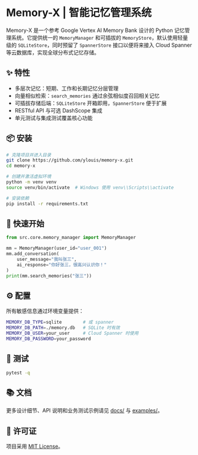 # Memory-X | 智能记忆管理系统

Memory-X 是一个参考 Google Vertex AI Memory Bank 设计的 Python 记忆管理系统。它提供统一的 `MemoryManager` 和可插拔的 `MemoryStore`，默认使用轻量级的 `SQLiteStore`，同时预留了 `SpannerStore` 接口以便将来接入 Cloud Spanner 等云数据库，实现全球分布式记忆存储。

## ✨ 特性
- 多层次记忆：短期、工作和长期记忆分层管理
- 向量相似检索：`search_memories` 通过余弦相似度召回相关记忆
- 可插拔存储后端：`SQLiteStore` 开箱即用，`SpannerStore` 便于扩展
- RESTful API 与可选 DashScope 集成
- 单元测试与集成测试覆盖核心功能

## 📦 安装
```bash
# 克隆项目并进入目录
git clone https://github.com/ylouis/memory-x.git
cd memory-x

# 创建并激活虚拟环境
python -m venv venv
source venv/bin/activate  # Windows 使用 venv\\Scripts\\activate

# 安装依赖
pip install -r requirements.txt
```

## 🚀 快速开始
```python
from src.core.memory_manager import MemoryManager

mm = MemoryManager(user_id="user_001")
mm.add_conversation(
    user_message="我叫张三",
    ai_response="你好张三，很高兴认识你！"
)
print(mm.search_memories("张三"))
```

## ⚙️ 配置
所有敏感信息通过环境变量提供：
```bash
MEMORY_DB_TYPE=sqlite        # 或 spanner
MEMORY_DB_PATH=./memory.db   # SQLite 时有效
MEMORY_DB_USER=your_user     # Cloud Spanner 时使用
MEMORY_DB_PASSWORD=your_password
```

## 🧪 测试
```bash
pytest -q
```

## 📚 文档
更多设计细节、API 说明和业务测试示例请见 [docs/](docs) 与 [examples/](examples)。

## 📄 许可证
项目采用 [MIT License](LICENSE)。
